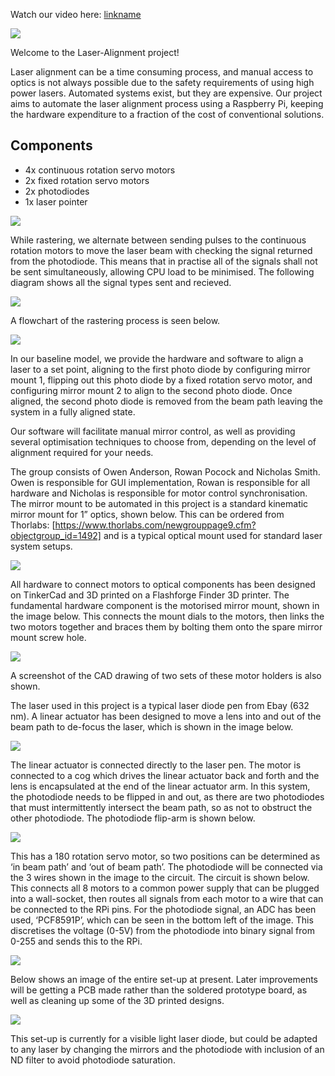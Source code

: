 Watch our video here:
[linkname](https://youtu.be/S9H6QgvDfmc)

![](https://github.com/owanderson/Laser-Alignment/blob/master/Logo.png)


Welcome to the Laser-Alignment project!

Laser alignment can be a time consuming process, and manual access to optics is not always possible due to the safety requirements of using high power lasers. Automated systems exist, but they are expensive. Our project aims to automate the laser alignment process using a Raspberry Pi, keeping the hardware expenditure to a fraction of the cost of conventional solutions.

## Components
- 4x continuous rotation servo motors
- 2x fixed rotation servo motors
- 2x photodiodes
- 1x laser pointer

![](https://github.com/owanderson/Laser-Alignment/blob/master/Diagram.png)

While rastering, we alternate between sending pulses to the continuous rotation motors to move the laser beam with checking the signal returned from the photodiode. This means that in practise all of the signals shall not be sent simultaneously, allowing CPU load to be minimised. The following diagram shows all the signal types sent and recieved.

![](https://github.com/owanderson/Laser-Alignment/blob/master/Slide1.PNG)

A flowchart of the rastering process is seen below.

![](https://github.com/owanderson/Laser-Alignment/blob/master/Flowchart.png)

In our baseline model, we provide the hardware and software to align a laser to a set point, aligning to the first photo diode by configuring mirror mount 1, flipping out this photo diode by a fixed rotation servo motor, and configuring mirror mount 2 to align to the second photo diode. Once aligned, the second photo diode is removed from the beam path leaving the system in a fully aligned state.

Our software will facilitate manual mirror control, as well as providing several optimisation techniques to choose from, depending on the level of alignment required for your needs.

The group consists of Owen Anderson, Rowan Pocock and Nicholas Smith. Owen is responsible for GUI implementation, Rowan is responsible for all hardware and Nicholas is responsible for motor control synchronisation.
The mirror mount to be automated in this project is a standard kinematic mirror mount for 1” optics, shown below. This can be ordered from Thorlabs: [https://www.thorlabs.com/newgrouppage9.cfm?objectgroup_id=1492] and is a typical optical mount used for standard laser system setups. 

![](https://github.com/owanderson/Laser-Alignment/blob/master/Mount.png)

All hardware to connect motors to optical components has been designed on TinkerCad and 3D printed on a Flashforge Finder 3D printer. The fundamental hardware component is the motorised mirror mount, shown in the image below. This connects the mount dials to the motors, then links the two motors together and braces them by bolting them onto the spare mirror mount screw hole. 

![](https://github.com/owanderson/Laser-Alignment/blob/master/MMM.PNG)

A screenshot of the CAD drawing of two sets of these motor holders is also shown. 

The laser used in this project is a typical laser diode pen from Ebay (632 nm). A linear actuator has been designed to move a lens into and out of the beam path to de-focus the laser, which is shown in the image below.

![](https://github.com/owanderson/Laser-Alignment/blob/master/Linear_actuator.PNG)

The linear actuator is connected directly to the laser pen. The motor is connected to a cog which drives the linear actuator back and forth and the lens is encapsulated at the end of the linear actuator arm.
In this system, the photodiode needs to be flipped in and out, as there are two photodiodes that must intermittently intersect the beam path, so as not to obstruct the other photodiode. The photodiode flip-arm is shown below. 

![](https://github.com/owanderson/Laser-Alignment/blob/master/PD.PNG)

This has a 180 rotation servo motor, so two positions can be determined as ‘in beam path’ and ‘out of beam path’. The photodiode will be connected via the 3 wires shown in the image to the circuit.
The circuit is shown below. This connects all 8 motors to a common power supply that can be plugged into a wall-socket, then routes all signals from each motor to a wire that can be connected to the RPi pins. For the photodiode signal, an ADC has been used, ‘PCF8591P’, which can be seen in the bottom left of the image. This discretises the voltage (0-5V) from the photodiode into binary signal from 0-255 and sends this to the RPi. 

![](https://github.com/owanderson/Laser-Alignment/blob/master/Circuit.png)

Below shows an image of the entire set-up at present. Later improvements will be getting a PCB made rather than the soldered prototype board, as well as cleaning up some of the 3D printed designs. 

![](https://github.com/owanderson/Laser-Alignment/blob/master/Project.png)

This set-up is currently for a visible light laser diode, but could be adapted to any laser by changing the mirrors and the photodiode with inclusion of an ND filter to avoid photodiode saturation. 
